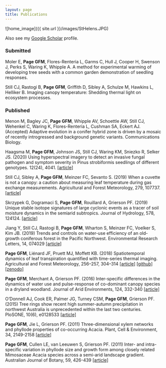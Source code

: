 ```yaml
---
layout: page
title: Publications
---
```


![home_image]({{ site.url }}/images/StHelens.JPG)

Also see my [Google Scholar](https://scholar.google.com/citations?user=5zlFWawAAAAJ&hl=en) profile.

### Submitted

Moler E, **Page GFM**, Flores-Renteria L, Garms C, Hull J, Cooper H, Swenson J, Perks S, Waring K, Whipple A. A method for experimental warming of developing tree seeds with a common garden demonstration of seedling responses.

Still CJ, Rastogi B, **Page GFM**, Griffith D, Sibley A, Schulze M, Hawkins L, Helliker B. Imaging canopy temperature: Shedding thermal light on ecosystem processes.


### Published
Menon M, Bagley JC, **Page GFM**, Whipple AV, Schoettle AW, Still CJ, Wehenkel C, Waring K, Flores-Renteria L, Cushman SA, Eckert AJ. (Accepted) Adaptive evolution in a conifer hybrid zone is driven by a mosaic of recently introgressed and background genetic variants. Communications Biology.

Haagsma M, **Page GFM**, Johnson JS, Still CJ, Waring KM, Sniezko R, Selker JS. (2020) Using hyperspectral imagery to detect an invasive fungal pathogen and symptom severity in Pinus strobiformis seedlings of different genotypes. 12(24), 4041. [[article]](https://www.mdpi.com/919728)

Still CJ, Sibley A, **Page GFM**, Meinzer FC, Sevanto S. (2019) When a cuvette is not a canopy: a caution about measuring leaf temperature during gas exchange measurements. Agricultural and Forest Meteorology, 279, 107737. [[article]](https://doi.org/10.1016/j.agrformet.2019.107737)

Skrzypek G, Dogramaci S, **Page GFM**, Rouillard A, Grierson PF. (2019) Unique stable isotope signatures of large cyclonic events as a tracer of soil moisture dynamics in the semiarid subtropics. Journal of Hydrology, 578, 124124. [[article]](https://doi.org/10.1016/j.jhydrol.2019.124124)

Jiang Y, Still CJ, Rastogi B, **Page GFM**, Wharton S, Meinzer FC, Voelker S, Kim JB. (2019) Trends and controls on water-use efficiency of an old-growth coniferous forest in the Pacific Northwest. Environmental Research Letters, 14, 074029 [[article]](https://doi.org/10.1088/1748-9326/ab2612)

**Page GFM**, Liénard JF, Pruett MJ, Moffett KB. (2018) Spatiotemporal dynamics of leaf transpiration quantified with time-series thermal imaging. Agricultural and Forest Meteorology, 256–257, 304–314 [[article]](https://www.sciencedirect.com/science/article/pii/S016819231830073X) [[github]](https://github.com/PageG/leaf_TIR) [[zenodo]](https://zenodo.org/record/1167842#.WuOOCpch270)

**Page GFM**, Merchant A, Grierson PF. (2016) Inter-specific differences in the dynamics of water use and pulse-response of co-dominant canopy species in a dryland woodland. Journal of Arid Environments, 124, 332-340 [[article]](https://www.sciencedirect.com/science/article/pii/S0140196315300501)

O’Donnell AJ, Cook ER, Palmer JG, Turney CSM, **Page GFM**, Grierson PF. (2015) Tree rings show recent high summer-autumn precipitation in northwest Australia is unprecedented within the last two centuries. PloSONE, 10(6), e0128533 [[article]](http://journals.plos.org/plosone/article?id=10.1371/journal.pone.0128533)

**Page GFM**, Jie L, Grierson PF. (2011) Three-dimensional xylem networks and phyllode properties of co-occurring Acacia. Plant, Cell & Environment, 34, 2149-2158 [[article]](https://onlinelibrary.wiley.com/doi/full/10.1111/j.1365-3040.2011.02411.x)

**Page GFM**, Cullen LE, van Leeuwen S, Grierson PF. (2011) Inter- and intra-specific variation in phyllode size and growth form among closely related Mimosaceae Acacia species across a semi-arid landscape gradient. Australian Journal of Botany, 59, 426-439 [[article]](http://www.publish.csiro.au/bt/BT11057)
